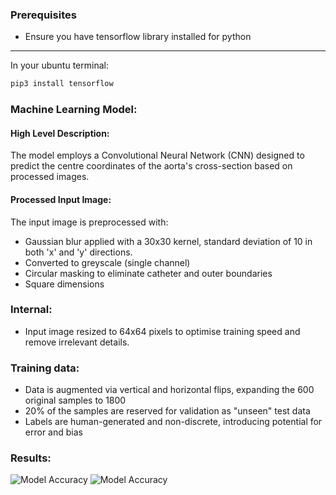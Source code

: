 ### Prerequisites
- Ensure you have tensorflow library installed for python
---
In your ubuntu terminal:
```Ruby
pip3 install tensorflow
```

### Machine Learning Model:
#### High Level Description:
The model employs a Convolutional Neural Network (CNN) designed to predict the centre 
coordinates of the aorta's cross-section based on processed images.


#### Processed Input Image:
The input image is preprocessed with:
- Gaussian blur applied with a 30x30 kernel, standard deviation of 10 in both 'x' and 'y' directions.
- Converted to greyscale (single channel)
- Circular masking to eliminate catheter and outer boundaries
- Square dimensions

### Internal:
- Input image resized to 64x64 pixels to optimise training speed and remove irrelevant details.

### Training data:
- Data is augmented via vertical and horizontal flips, expanding the 600 original samples to 1800
- 20% of the samples are reserved for validation as "unseen" test data
- Labels are human-generated and non-discrete, introducing potential for error and bias

### Results:
![Model Accuracy](results/batch_accuracy_grayscale_64x64.png)
![Model Accuracy](results/loss_graph_grayscale_64x64.png)
